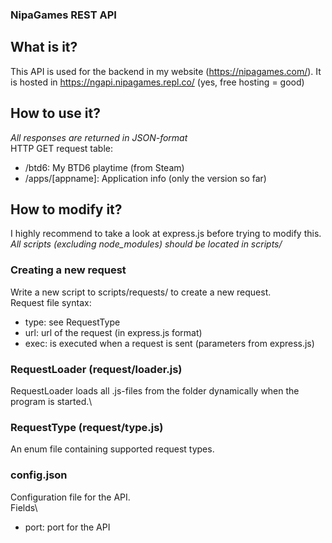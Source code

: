 ### NipaGames REST API
## What is it?
This API is used for the backend in my website (https://nipagames.com/).
It is hosted in https://ngapi.nipagames.repl.co/ (yes, free hosting = good)
## How to use it?
_All responses are returned in JSON-format_\
HTTP GET request table:
- /btd6: My BTD6 playtime (from Steam)
- /apps/\[appname\]: Application info (only the version so far)
## How to modify it?
I highly recommend to take a look at express.js before trying to modify this.\
_All scripts (excluding node_modules) should be located in scripts/_
### Creating a new request
Write a new script to scripts/requests/ to create a new request.\
Request file syntax:
- type: see RequestType
- url: url of the request (in express.js format)
- exec: is executed when a request is sent (parameters from express.js)
### RequestLoader (request/loader.js)
RequestLoader loads all .js-files from the folder dynamically when the program is started.\
### RequestType (request/type.js)
An enum file containing supported request types.
### config.json
Configuration file for the API.\
Fields\
- port: port for the API